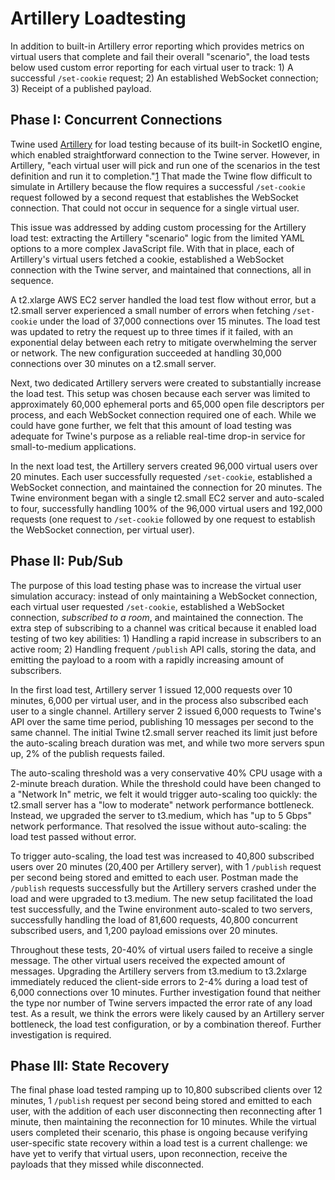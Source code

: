 # Artillery Loadtesting

In addition to built-in Artillery error reporting which provides metrics on virtual users that complete and fail their overall "scenario", the load tests below used custom error reporting for each virtual user to track: 1) A successful `/set-cookie` request; 2) An established WebSocket connection; 3) Receipt of a published payload.

## Phase I: Concurrent Connections
Twine used [Artillery](https://www.artillery.io/docs) for load testing because of its built-in SocketIO engine, which enabled straightforward connection to the Twine server. However, in Artillery, "each virtual user will pick and run one of the scenarios in the test definition and run it to completion."[1](https://testerops.com/understanding-artillery-tests) That made the Twine flow difficult to simulate in Artillery because the flow requires a successful `/set-cookie` request followed by a second request that establishes the WebSocket connection. That could not occur in sequence for a single virtual user.

This issue was addressed by adding custom processing for the Artillery load test: extracting the Artillery "scenario" logic from the limited YAML options to a more complex JavaScript file. With that in place, each of Artillery's virtual users fetched a cookie, established a WebSocket connection with the Twine server, and maintained that connections, all in sequence.

A t2.xlarge AWS EC2 server handled the load test flow without error, but a t2.small server experienced a small number of errors when fetching `/set-cookie` under the load of 37,000 connections over 15 minutes. The load test was updated to retry the request up to three times if it failed, with an exponential delay between each retry to mitigate overwhelming the server or network. The new configuration succeeded at handling 30,000 connections over 30 minutes on a t2.small server.

Next, two dedicated Artillery servers were created to substantially increase the load test. This setup was chosen because each server was limited to approximately 60,000 ephemeral ports and 65,000 open file descriptors per process, and each WebSocket connection required one of each. While we could have gone further, we felt that this amount of load testing was adequate for Twine's purpose as a reliable real-time drop-in service for small-to-medium applications.

In the next load test, the Artillery servers created 96,000 virtual users over 20 minutes. Each user successfully requested `/set-cookie`, established a WebSocket connection, and maintained the connection for 20 minutes. The Twine environment began with a single t2.small EC2 server and auto-scaled to four, successfully handling 100% of the 96,000 virtual users and 192,000 requests (one request to `/set-cookie` followed by one request to establish the WebSocket connection, per virtual user).

## Phase II: Pub/Sub
The purpose of this load testing phase was to increase the virtual user simulation accuracy: instead of only maintaining a WebSocket connection, each virtual user requested `/set-cookie`, established a WebSocket connection, *subscribed to a room*, and maintained the connection. The extra step of subscribing to a channel was critical because it enabled load testing of two key abilities: 1) Handling a rapid increase in subscribers to an active room; 2) Handling frequent `/publish` API calls, storing the data, and emitting the payload to a room with a rapidly increasing amount of subscribers.

In the first load test, Artillery server 1 issued 12,000 requests over 10 minutes, 6,000 per virtual user, and in the process also subscribed each user to a single channel. Artillery server 2 issued 6,000 requests to Twine's API over the same time period, publishing 10 messages per second to the same channel. The initial Twine t2.small server reached its limit just before the auto-scaling breach duration was met, and while two more servers spun up, 2% of the publish requests failed.

The auto-scaling threshold was a very conservative 40% CPU usage with a 2-minute breach duration. While the threshold could have been changed to a "Network In" metric, we felt it would trigger auto-scaling too quickly: the t2.small server has a "low to moderate" network performance bottleneck. Instead, we upgraded the server to t3.medium, which has "up to 5 Gbps" network performance. That resolved the issue without auto-scaling: the load test passed without error.

To trigger auto-scaling, the load test was increased to 40,800 subscribed users over 20 minutes (20,400 per Artillery server), with 1 `/publish` request per second being stored and emitted to each user. Postman made the `/publish` requests successfully but the Artillery servers crashed under the load and were upgraded to t3.medium. The new setup facilitated the load test successfully, and the Twine environment auto-scaled to two servers, successfully handling the load of 81,600 requests, 40,800 concurrent subscribed users, and 1,200 payload emissions over 20 minutes.

Throughout these tests, 20-40% of virtual users failed to receive a single message. The other virtual users received the expected amount of messages. Upgrading the Artillery servers from t3.medium to t3.2xlarge immediately reduced the client-side errors to 2-4% during a load test of 6,000 connections over 10 minutes. Further investigation found that neither the type nor number of Twine servers impacted the error rate of any load test. As a result, we think the errors were likely caused by an Artillery server bottleneck, the load test configuration, or by a combination thereof. Further investigation is required.

## Phase III: State Recovery
The final phase load tested ramping up to 10,800 subscribed clients over 12 minutes, 1 `/publish` request per second being stored and emitted to each user, with the addition of each user disconnecting then reconnecting after 1 minute, then maintaining the reconnection for 10 minutes. While the virtual users completed their scenario, this phase is ongoing because verifying user-specific state recovery within a load test is a current challenge: we have yet to verify that virtual users, upon reconnection, receive the payloads that they missed while disconnected.
